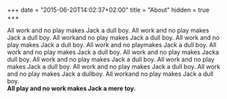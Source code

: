 +++
date = "2015-06-20T14:02:37+02:00"
title = "About"
hidden = true
+++

All work and no play makes Jack a dull boy.
All work and no play makes Jack a dull boy.
All workand no play makes Jack a dull boy.
All work and no play makes Jack a dull boy.
All work and no playmakes Jack a dull boy.
All work and no play makes Jack a dull boy.
All work and no play makes Jacka dull boy.
All work and no play makes Jack a dull boy.
All work and no play makes Jack a dull boy.
All work and no play makes Jack a dull boy.
All work and no play makes Jack a dullboy.
All workand no play makes Jack a dull boy.  
**All play and no work makes Jack a mere toy.**

